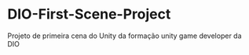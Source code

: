 # DIO-First-Scene-Project
 Projeto de primeira cena do Unity da formação unity game developer da DIO
